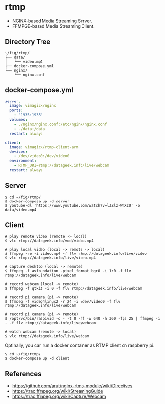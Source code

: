 rtmp
====

- NGINX-based Media Streaming Server.
- FFMPGE-based Media Streaming Client.

## Directory Tree

```
~/fig/rtmp/
├── data/
│   └── video.mp4
├── docker-compose.yml
└── nginx/
    └── nginx.conf
```

## docker-compose.yml

```yaml
server:
  image: vimagick/nginx
  ports:
    - "1935:1935"
  volumes:
    - ./nginx/nginx.conf:/etc/nginx/nginx.conf
    - ./data:/data
  restart: always

client:
  image: vimagick/rtmp-client-arm
  devices:
    - /dev/video0:/dev/video0
  environment:
    - RTMP_URI=rtmp://datageek.info/live/webcam
  restart: always
```

## Server

```
$ cd ~/fig/rtmp/
$ docker-compose up -d server
$ youtube-dl 'https://www.youtube.com/watch?v=lJZlz-WnXzU' -o data/video.mp4
```

## Client

```
# play remote video (remote -> local)
$ vlc rtmp://datageek.info/vod/video.mp4

# play local video (local -> remote -> local)
$ ffmpeg -re -i video.mp4 -f flv rtmp://datageek.info/live/video
$ vlc rtmp://datageek.info/live/video.mp4

# capture desktop (local -> remote)
$ ffmpeg -f avfoundation -pixel_format bgr0 -i 1:0 -f flv rtmp://datageek.info/live/webcam

# record webcam (local -> remote)
$ ffmpeg -f qtkit -i 0 -f flv rtmp://datageek.info/live/webcam

# record pi camera (pi -> remote)
$ ffmpeg -f video4linux2 -r 24 -i /dev/video0 -f flv rtmp://datageek.info/live/webcam

# record pi camera (pi -> remote)
$ /opt/vc/bin/raspivid -o - -t 0 -hf -w 640 -h 360 -fps 25 | ffmpeg -i - -f flv rtmp://datageek.info/live/webcam

# watch webcam (remote -> local)
$ vlc rtmp://datageek.info/live/webcam
```

Optinally, you can run a docker container as RTMP client on raspberry pi.

```
$ cd ~/fig/rtmp/
$ docker-compose up -d client
```

## References

- https://github.com/arut/nginx-rtmp-module/wiki/Directives
- https://trac.ffmpeg.org/wiki/StreamingGuide
- https://trac.ffmpeg.org/wiki/Capture/Webcam
